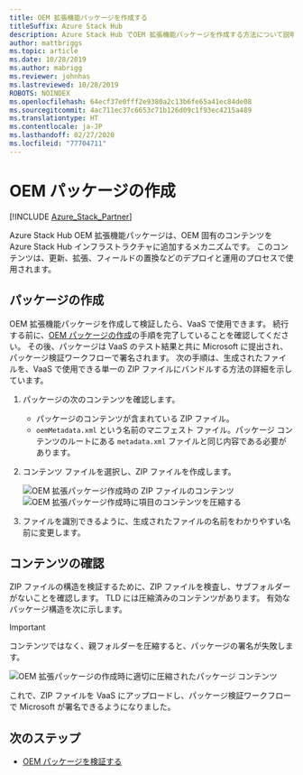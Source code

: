 ```yaml
---
title: OEM 拡張機能パッケージを作成する
titleSuffix: Azure Stack Hub
description: Azure Stack Hub でOEM 拡張機能パッケージを作成する方法について説明します。
author: mattbriggs
ms.topic: article
ms.date: 10/28/2019
ms.author: mabrigg
ms.reviewer: johnhas
ms.lastreviewed: 10/28/2019
ROBOTS: NOINDEX
ms.openlocfilehash: 64ecf37e0fff2e9380a2c13b6fe65a41ec84de08
ms.sourcegitcommit: 4ac711ec37c6653c71b126d09c1f93ec4215a489
ms.translationtype: HT
ms.contentlocale: ja-JP
ms.lasthandoff: 02/27/2020
ms.locfileid: "77704711"
---
```

# <a name="create-an-oem-package"></a>OEM パッケージの作成

[!INCLUDE [Azure_Stack_Partner](./includes/azure-stack-partner-appliesto.md)]

Azure Stack Hub OEM 拡張機能パッケージは、OEM 固有のコンテンツを Azure Stack Hub インフラストラクチャに追加するメカニズムです。 このコンテンツは、更新、拡張、フィールドの置換などのデプロイと運用のプロセスで使用されます。

## <a name="creating-the-package"></a>パッケージの作成

OEM 拡張機能パッケージを作成して検証したら、VaaS で使用できます。 続行する前に、[OEM パッケージの作成](https://microsoft.sharepoint.com/:w:/r/teams/cloudsolutions/Sacramento/_layouts/15/Doc.aspx?sourcedoc=%7BD7406069-7661-419C-B3B1-B6A727AB3972%7D&file=Azure%20Stack%20OEM%20Extension%20Package.docx&action=default&mobileredirect=true)の手順を完了していることを確認してください。 その後、パッケージは VaaS のテスト結果と共に Microsoft に提出され、パッケージ検証ワークフローで署名されます。 次の手順は、生成されたファイルを、VaaS で使用できる単一の ZIP ファイルにバンドルする方法の詳細を示しています。

1. パッケージの次のコンテンツを確認します。
    - パッケージのコンテンツが含まれている ZIP ファイル。
    - `oemMetadata.xml` という名前のマニフェスト ファイル。パッケージ コンテンツのルートにある `metadata.xml` ファイルと同じ内容である必要があります。

2. コンテンツ ファイルを選択し、ZIP ファイルを作成します。

    ![OEM 拡張パッケージ作成時の ZIP ファイルのコンテンツ](media/vaas-create-oem-package-1.png) ![OEM 拡張パッケージ作成時に項目のコンテンツを圧縮する](media/vaas-create-oem-package-2.png)

3. ファイルを識別できるように、生成されたファイルの名前をわかりやすい名前に変更します。

## <a name="verifying-the-contents"></a>コンテンツの確認

ZIP ファイルの構造を検証するために、ZIP ファイルを検査し、サブフォルダーがないことを確認します。 TLD には圧縮済みのコンテンツがあります。 有効なパッケージ構造を次に示します。

> [!IMPORTANT]
> コンテンツではなく、親フォルダーを圧縮すると、パッケージの署名が失敗します。

![OEM 拡張パッケージの作成時に適切に圧縮されたパッケージ コンテンツ](media/vaas-create-oem-package-3.png)

これで、ZIP ファイルを VaaS にアップロードし、パッケージ検証ワークフローで Microsoft が署名できるようになりました。

## <a name="next-steps"></a>次のステップ

- [OEM パッケージを検証する](azure-stack-vaas-validate-oem-package.md)
